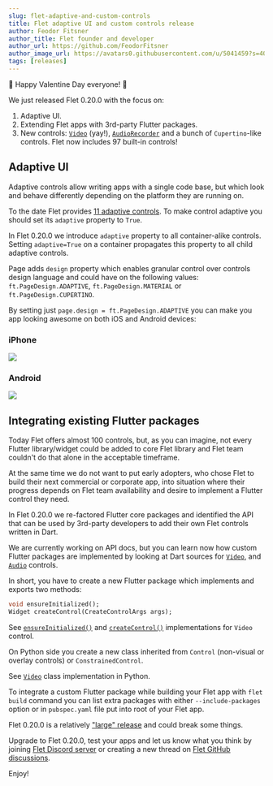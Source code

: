 ```yaml
---
slug: flet-adaptive-and-custom-controls
title: Flet adaptive UI and custom controls release
author: Feodor Fitsner
author_title: Flet founder and developer
author_url: https://github.com/FeodorFitsner
author_image_url: https://avatars0.githubusercontent.com/u/5041459?s=400&v=4
tags: [releases]
---
```


🥰 Happy Valentine Day everyone! 🥰

We just released Flet 0.20.0 with the focus on:

1) Adaptive UI.
2) Extending Flet apps with 3rd-party Flutter packages.
3) New controls: [`Video`](/docs/controls/video) (yay!), [`AudioRecorder`](/docs/controls/audiorecorder) and a bunch of `Cupertino`-like controls. Flet now includes 97 built-in controls!

## Adaptive UI

Adaptive controls allow writing apps with a single code base, but which look and behave differently depending on the platform they are running on.

To the date Flet provides [11 adaptive controls](/roadmap#adaptive-and-cupertino-controls). To make control adaptive you should set its `adaptive` property to `True`.

In Flet 0.20.0 we introduce `adaptive` property to all container-alike controls.
Setting `adaptive=True` on a container propagates this property to all child adaptive controls.

Page adds `design` property which enables granular control over controls design language and could have on the following values: `ft.PageDesign.ADAPTIVE`, `ft.PageDesign.MATERIAL` or `ft.PageDesign.CUPERTINO`.

By setting just `page.design = ft.PageDesign.ADAPTIVE` you can make you app looking awesome on both iOS and Android devices:

<div className="row">
  <div className="col col--6" style={{textAlign: 'center'}}>
    <h3>iPhone</h3>
    <img src="/img/blog/adaptive/iphone-adaptive-app.png" className="screenshot-60" />
  </div>
  <div className="col col--6" style={{textAlign: 'center'}}>
    <h3>Android</h3>
    <img src="/img/blog/adaptive/android-adaptive-app.png" className="screenshot-60" style={{ width: '57%'}} />
  </div>  
</div>

## Integrating existing Flutter packages

Today Flet offers almost 100 controls, but, as you can imagine, not every Flutter library/widget could be added to core Flet library and Flet team couldn't do that alone in the acceptable timeframe.

At the same time we do not want to put early adopters, who chose Flet to build their next commercial or corporate app, into situation where their progress depends on Flet team availability and desire to implement a Flutter control they need.

In Flet 0.20.0 we re-factored Flutter core packages and identified the API that can be used by 3rd-party developers to add their own Flet controls written in Dart.

We are currently working on API docs, but you can learn now how custom Flutter packages are implemented by looking at Dart sources for [`Video`](https://github.com/flet-dev/flet/tree/main/packages/flet_video), and [`Audio`](https://github.com/flet-dev/flet/tree/main/packages/flet_audio) controls.

In short, you have to create a new Flutter package which implements and exports two methods:

```dart
void ensureInitialized();
Widget createControl(CreateControlArgs args);
```

See [`ensureInitialized()`](https://github.com/flet-dev/flet/blob/main/packages/flet_video/lib/src/create_control.dart#L16-L18) and [`createControl()`](https://github.com/flet-dev/flet/blob/main/packages/flet_video/lib/src/create_control.dart#L6-L14) implementations for `Video` control.

On Python side you create a new class inherited from `Control` (non-visual or overlay controls) or `ConstrainedControl`.

See [`Video`](https://github.com/flet-dev/flet/blob/main/sdk/python/packages/flet-core/src/flet_core/video.py#L44) class implementation in Python.

To integrate a custom Flutter package while building your Flet app with `flet build` command you can list extra packages with either `--include-packages` option or in `pubspec.yaml` file put into root of your Flet app.

Flet 0.20.0 is a relatively ["large" release](https://github.com/flet-dev/flet/blob/main/CHANGELOG.md#0200) and could break some things.

Upgrade to Flet 0.20.0, test your apps and let us know what you think by joining [Flet Discord server](https://discord.gg/dzWXP8SHG8) or creating a new thread on [Flet GitHub discussions](https://github.com/flet-dev/flet/discussions).

Enjoy!